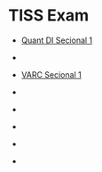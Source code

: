 <html>
<head></head>
<body>
	<h1>TISS Exam</h1>
	<ul> 
	  <li><a href="https://ambarfulzele.github.io/RiyaJain/TISSNETSECTIONAL_1_QuantDI.html">Quant DI Secional 1</a></li>
	</ul>
	<ul> 
	  <li><a href="https://ambarfulzele.github.io/RiyaJain/TISSNETSECTIONAL_1_Solution.html"></a></li>
	</ul>
	<ul> 
	  <li><a href="https://ambarfulzele.github.io/RiyaJain/TISSNETSECTIONAL_2_VARC.html">VARC Secional 1</a></li>
	</ul>
	<ul> 
	  <li><a href="https://ambarfulzele.github.io/RiyaJain/TISSNETSECTIONAL_2_Solution.html"></a></li>
	</ul>
	<ul> 
	  <li><a href="https://ambarfulzele.github.io/RiyaJain/TISSNETSECTIONAL_3_QuantDI.html"></a></li>
	</ul>
	<ul> 
	  <li><a href="https://ambarfulzele.github.io/RiyaJain/TISSNETSECTIONAL_3_Solution.html"></a></li>
	</ul>
	<ul> 
	  <li><a href="https://ambarfulzele.github.io/RiyaJain/TISSNETSECTIONAL_4_VARC.html"></a></li>
	</ul>
	<ul> 
	  <li><a href="https://ambarfulzele.github.io/RiyaJain/TISSNETSECTIONAL_4_Solution.html"></a></li>
	</ul>
</body></html>
